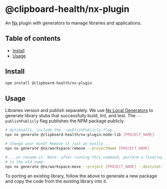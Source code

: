 # @clipboard-health/nx-plugin <!-- omit from toc -->

An [Nx](https://nx.dev/) plugin with generators to manage libraries and applications.

## Table of contents <!-- omit from toc -->

- [Install](#install)
- [Usage](#usage)

## Install

```bash
npm install @clipboard-health/nx-plugin
```

## Usage

Libraries version and publish separately. We use [Nx Local Generators](https://nx.dev/recipes/generators/local-generators) to generate library stubs that successfully build, lint, and test. The `--publishPublicly` flag publishes the NPM package publicly.

```bash
# Optionally, include the --publishPublicly flag.
npx nx generate @clipboard-health/nx-plugin:node-lib [PROJECT_NAME]

# Change your mind? Remove it just as easily...
npx nx generate @nx/workspace:remove --projectName [PROJECT_NAME]

# ...or rename it. Note: after running this command, perform a find/replace for remaining references
# to the old name.
npx nx generate @nx/workspace:move --project [PROJECT_NAME] --destination [DESTINATION_FOLDER]
```

To porting an existing library, follow the above to generate a new package and copy the code from the existing library into it.
